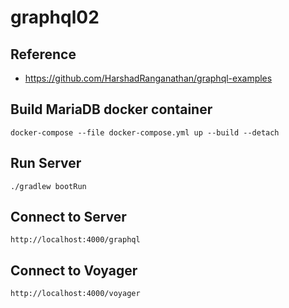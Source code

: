 # graphql02

## Reference

- https://github.com/HarshadRanganathan/graphql-examples

## Build MariaDB docker container

```
docker-compose --file docker-compose.yml up --build --detach
```

## Run Server

```
./gradlew bootRun
```

## Connect to Server

```
http://localhost:4000/graphql
```

## Connect to Voyager

```
http://localhost:4000/voyager
```
